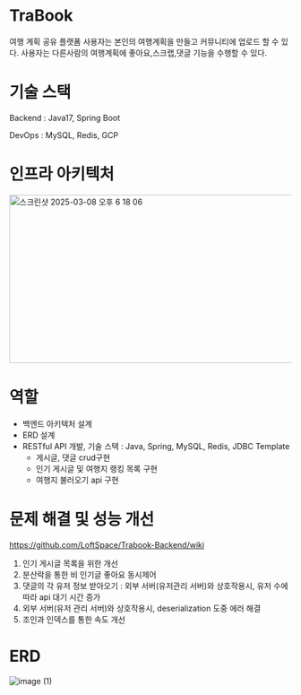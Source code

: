 # TraBook
여행 계획 공유 플랫폼
사용자는 본인의 여행계획을 만들고 커뮤니티에 업로드 할 수 있다.
사용자는 다른사람의 여행계획에 좋아요,스크랩,댓글 기능을 수행할 수 있다.

# 기술 스택
Backend : Java17, Spring Boot  

DevOps : MySQL, Redis, GCP

# 인프라 아키텍처
<img width="765" alt="스크린샷 2025-03-08 오후 6 18 06" src="https://github.com/user-attachments/assets/839e081f-1dcd-49cf-850a-1a99ec675b3d" width="300" height="300" />

# 역할
- 백엔드 아키텍처 설계
- ERD 설계
- RESTful API 개발, 기술 스택 : Java, Spring, MySQL, Redis, JDBC Template
    - 게시글, 댓글 crud구현
    - 인기 게시글 및 여행지 랭킹 목록 구현
    - 여행지 불러오기 api 구현

# 문제 해결 및 성능 개선
https://github.com/LoftSpace/Trabook-Backend/wiki
1. 인기 게시글 목록을 위한 개선
2. 분산락을 통한 비 인기글 좋아요 동시제어
3. 댓글의 각 유저 정보 받아오기 : 외부 서버(유저관리 서버)와 상호작용시, 유저 수에 따라 api 대기 시간 증가
4. 외부 서버(유저 관리 서버)와 상호작용시, deserialization 도중 에러 해결
5. 조인과 인덱스를 통한 속도 개선
   

# ERD
![image (1)](https://github.com/user-attachments/assets/a0ece41a-edc8-49b1-bfa1-fec7def210c5)


